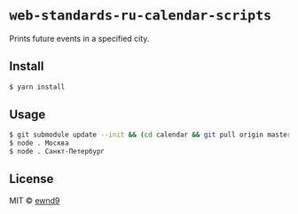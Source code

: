 # `web-standards-ru-calendar-scripts`

Prints future events in a specified city.

## Install

```sh
$ yarn install
```

## Usage

```sh
$ git submodule update --init && (cd calendar && git pull origin master)
$ node . Москва
$ node . Санкт-Петербург
```

## License

MIT © [ewnd9](http://ewnd9.com)
